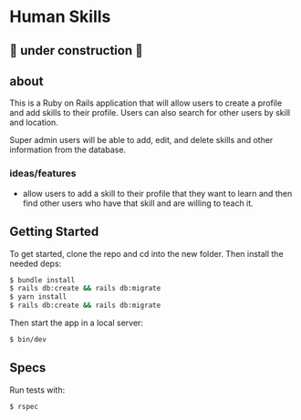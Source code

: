 # Human Skills

## 🚧 under construction 🚧

## about

This is a Ruby on Rails application that will allow users to create a profile and add skills to their profile. Users can also search for other users by skill and location.

Super admin users will be able to add, edit, and delete skills and other information from the database.

### ideas/features

- allow users to add a skill to their profile that they want to learn and then find other users who have that skill and are willing to teach it.

## Getting Started

To get started, clone the repo and cd into the new folder. Then install the needed deps:

```sh
$ bundle install
$ rails db:create && rails db:migrate
$ yarn install
$ rails db:create && rails db:migrate
```

Then start the app in a local server:

```sh
$ bin/dev
```

## Specs

Run tests with:

```sh
$ rspec
```
